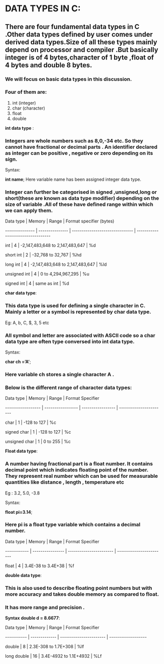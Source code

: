 
# DATA TYPES IN C:

## There are four fundamental data types in C .Other data types defined by user comes under derived data types.Size of all these types mainly depend on processor and compiler .But basically integer is  of 4 bytes,character of 1 byte ,float of 4 bytes and double 8 bytes.
### We will focus on basic data types in this discussion.
### Four of them are:
1. int        (integer)
1. char     (character)
1. float
1. double

**int data type** :
 
### Integers are whole numbers such as 8,0,-34 etc. So they cannot have fractional or decimal parts . An identifier declared as integer can be positive , negative or zero depending on its sign. 

Syntax:

**int name**;
Here variable name has been assigned integer data type.

### Integer can further be  categorised in signed ,unsigned,long or short(these are known as data type modifier) depending on the size of variable .All of these have defined range within which we can apply them.
 
Data type       |     Memory      |          Range                   |              Format specifier
                     (bytes)

--------------- | --------------- | -------------------------------  | ----------------------------------

int             |         4       |  -2,147,483,648 to 2,147,483,647 |            %d

short int       |         2       |         -32,768 to 32,767        |            %hd

long int        |         4       |  -2,147,483,648 to 2,147,483,647 |            %ld

unsigned int    |         4       |         0 to 4,294,967,295       |             %u

signed int      |         4       |           same as int            |             %d

**char data type**:

### This data type is used for defining a single character in C. Mainly a letter or a symbol is represented by char data type. 
Eg: A, b, C, $, 3, 5 etc

### All symbol and letter are associated with ASCII code so a char data type are often type conversed into int data type.

Syntax:

**char ch =’A’**;
### Here variable ch stores a single character A .
### Below is the different range of character data types:

Data type          |      Memory       |       Range       |       Format Specifier

------------------ | ----------------- | ----------------- | -----------------------

char               |        1          |     -128 to 127   |               %c

signed char        |        1          |    -128 to 127    |              %c

unsigned char      |        1          |       0 to 255    |             %c



**Float data type**:

### A number having fractional part  is a float number. It contains decimal point which indicates floating point of the number. They represent real number which can be used for measurable quantities like distance , length , temperature etc
Eg : 3.2, 5.0, -3.8 

Syntax:

**float pi=3.14**;
### Here pi is a float type variable which contains a decimal number.

Data type     |     Memory        |             Range         |        Format Specifier

------------  | ----------------  | -----------------------   | ------------------------

float         |        4          |       3.4E-38 to 3.4E+38   |         %f




**double data type**:
### This is also used to describe floating point numbers but with more accuracy and takes double memory as compared to float.
### It has more range and precision .

**Syntax**
**double d = 8.6677**:

Data type   |      Memory   |        Range              |    Format Specifier

----------- | ------------- | -----------------------   | -------------------

double      |       8       |    2.3E-308 to 1.7E+308   |       %lf

long double |      16       |   3.4E-4932 to 1.1E+4932  |        %Lf




